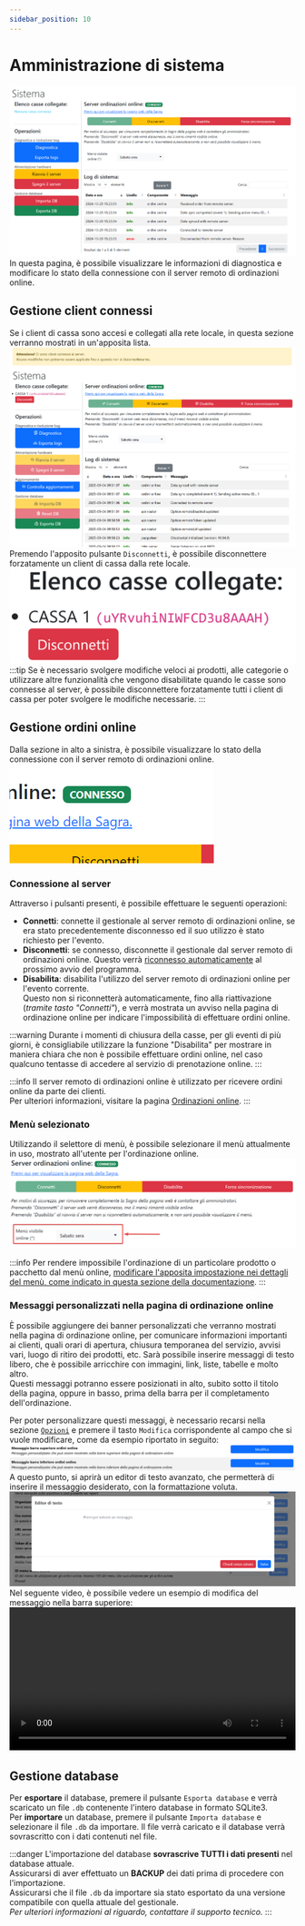 ```yaml
---
sidebar_position: 10
---
```


# Amministrazione di sistema
![](/img/server/system.png)  
In questa pagina, è possibile visualizzare le informazioni di diagnostica e modificare lo stato della connessione con il server remoto di ordinazioni online.

## Gestione client connessi
Se i client di cassa sono accesi e collegati alla rete locale, in questa sezione verranno mostrati in un'apposita lista.
![](/img/server/system_clients_connected.png)  
Premendo l'apposito pulsante `Disconnetti`, è possibile disconnettere forzatamente un client di cassa dalla rete locale.  
![](/img/server/system_disconnect_client.png)
:::tip
Se è necessario svolgere modifiche veloci ai prodotti, alle categorie o utilizzare altre funzionalità che vengono disabilitate quando le casse sono connesse al server, è possibile disconnettere forzatamente tutti i client di cassa per poter svolgere le modifiche necessarie.
:::

## Gestione ordini online
Dalla sezione in alto a sinistra, è possibile visualizzare lo stato della connessione con il server remoto di ordinazioni online.  
![](/img/server/system_online_status.png)  

### Connessione al server
Attraverso i pulsanti presenti, è possibile effettuare le seguenti operazioni:
- **Connetti**: connette il gestionale al server remoto di ordinazioni online, se era stato precedentemente disconnesso ed il suo utilizzo è stato richiesto per l'evento.
- **Disconnetti**: se connesso, disconnette il gestionale dal server remoto di ordinazioni online. Questo verrà <u>riconnesso automaticamente</u> al prossimo avvio del programma.
- **Disabilita**: disabilita l'utilizzo del server remoto di ordinazioni online per l'evento corrente.  
Questo non si riconnetterà automaticamente, fino alla riattivazione (*tramite tasto "Connetti"*), e verrà mostrata un avviso nella pagina di ordinazione online per indicare l'impossibilità di effettuare ordini online.

:::warning
Durante i momenti di chiusura della casse, per gli eventi di più giorni, è consigliabile utilizzare la funzione "Disabilita" per mostrare in maniera chiara che non è possibile effettuare ordini online, nel caso qualcuno tentasse di accedere al servizio di prenotazione online.
:::

:::info
Il server remoto di ordinazioni online è utilizzato per ricevere ordini online da parte dei clienti.  
Per ulteriori informazioni, visitare la pagina [Ordinazioni online](/docs/online/introduzione).
:::

### Menù selezionato
Utilizzando il selettore di menù, è possibile selezionare il menù attualmente in uso, mostrato all'utente per l'ordinazione online.  
![](/img/server/system_online_menu.png)

:::info
Per rendere impossibile l'ordinazione di un particolare prodotto o pacchetto dal menù online, [modificare l'apposita impostazione nei dettagli del menù, come indicato in questa sezione della documentazione](/docs/server/menu#modifica-delle-rimanenze-di-un-prodotto-o-un-pacchetto).
:::

### Messaggi personalizzati nella pagina di ordinazione online
È possibile aggiungere dei banner personalizzati che verranno mostrati nella pagina di ordinazione online, per comunicare informazioni importanti ai clienti, quali orari di apertura, chiusura temporanea del servizio, avvisi vari, luogo di ritiro dei prodotti, etc.
Sarà possibile inserire messaggi di testo libero, che è possibile arricchire con immagini, link, liste, tabelle e molto altro.  
Questi messaggi potranno essere posizionati in alto, subito sotto il titolo della pagina, oppure in basso, prima della barra per il completamento dell'ordinazione.

Per poter personalizzare questi messaggi, è necessario recarsi nella sezione [`Opzioni`](/docs/server/opzioni) e premere il tasto `Modifica` corrispondente al campo che si vuole modificare, come da esempio riportato in seguito:  
![](/img/server/custom_message_bars_option.png)  
A questo punto, si aprirà un editor di testo avanzato, che permetterà di inserire il messaggio desiderato, con la formattazione voluta.  
![](/img/server/option_richtext_editor_modal.png)  
Nel seguente video, è possibile vedere un esempio di modifica del messaggio nella barra superiore:
<video width="100%" controls>
  <source src="/video/server/custom_message_bars.mp4" type="video/mp4" />
  Il tuo browser non supporta la riproduzione di video. Prova a scaricare il video [qui](/video/server/custom_message_bars.mp4).
</video>

## Gestione database
Per **esportare** il database, premere il pulsante `Esporta database` e verrà scaricato un file `.db` contenente l'intero database in formato SQLite3.  
Per **importare** un database, premere il pulsante `Importa database` e selezionare il file `.db` da importare. Il file verrà caricato e il database verrà sovrascritto con i dati contenuti nel file.  

:::danger
L'importazione del database **sovrascrive TUTTI i dati presenti** nel database attuale.  
Assicurarsi di aver effettuato un **BACKUP** dei dati prima di procedere con l'importazione.  
Assicurarsi che il file `.db` da importare sia stato esportato da una versione compatibile con quella attuale del gestionale.  
*Per ulteriori informazioni al riguardo, contattare il supporto tecnico.*
:::
